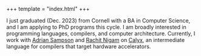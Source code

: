 +++
template = "index.html"
+++

I just graduated (Dec. 2023) from Cornell with a BA in Computer Science, and I am applying to PhD programs this cycle.
I am broadly interested in programming languages, compilers, and computer architecture.
Currently, I work with [Adrian Sampson][adrian] and [Rachit Nigam][rachit] on [Calyx][calyx], an intermediate language for compilers that target hardware accelerators.

[capra]: https://capra.cs.cornell.edu/
[adrian]: https://www.cs.cornell.edu/~asampson/
[calyx]: https://calyxir.org
[rachit]: https://rachit.pl
